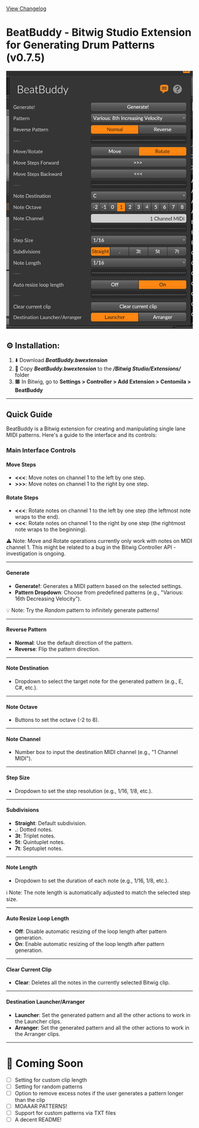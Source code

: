 [View Changelog](CHANGELOG.md)

# BeatBuddy - Bitwig Studio Extension for Generating Drum Patterns (v0.7.5)

![Screenshot v0.7.5](image.png)

## ⚙️ Installation:

1. ⬇️ Download **_BeatBuddy.bwextension_**  
2. 📂 Copy **_BeatBuddy.bwextension_** to the **_/Bitwig Studio/Extensions/_** folder  
3. 🟧 In Bitwig, go to **Settings > Controller > Add Extension > Centomila > BeatBuddy**  

---

## Quick Guide

BeatBuddy is a Bitwig extension for creating and manipulating single lane MIDI patterns. Here's a guide to the interface and its controls:

### Main Interface Controls

#### Move Steps
- **<<<**: Move notes on channel 1 to the left by one step.
- **>>>**: Move notes on channel 1 to the right by one step.

#### Rotate Steps
- **<<<**: Rotate notes on channel 1 to the left by one step (the leftmost note wraps to the end).
- **<<<**: Rotate notes on channel 1 to the right by one step (the rightmost note wraps to the beginning).

⚠️ Note: Move and Rotate operations currently only work with notes on MIDI channel 1. This might be related to a bug in the Bitwig Controller API - investigation is ongoing.


---

#### Generate
- **Generate!**: Generates a MIDI pattern based on the selected settings.
- **Pattern Dropdown**: Choose from predefined patterns (e.g., "Various: 16th Decreasing Velocity").

💡 Note: Try the _Random_ pattern to infinitely generate patterns!

---

#### Reverse Pattern
- **Normal**: Use the default direction of the pattern.
- **Reverse**: Flip the pattern direction.

---

#### Note Destination
- Dropdown to select the target note for the generated pattern (e.g., E, C#, etc.).

---

#### Note Octave
- Buttons to set the octave (-2 to 8).

---

#### Note Channel
- Number box to input the destination MIDI channel (e.g., "1 Channel MIDI").

---

#### Step Size
- Dropdown to set the step resolution (e.g., 1/16, 1/8, etc.).

---

#### Subdivisions
- **Straight**: Default subdivision.
- **.**: Dotted notes.
- **3t**: Triplet notes.
- **5t**: Quintuplet notes.
- **7t**: Septuplet notes.

---

#### Note Length
- Dropdown to set the duration of each note (e.g., 1/16, 1/8, etc.).

ℹ️ Note: The note length is automatically adjusted to match the selected step size.

---

#### Auto Resize Loop Length
- **Off**: Disable automatic resizing of the loop length after pattern generation.
- **On**: Enable automatic resizing of the loop length after pattern generation.

---

#### Clear Current Clip
- **Clear**: Deletes all the notes in the currently selected Bitwig clip.

---

#### Destination Launcher/Arranger
- **Launcher**: Set the generated pattern and all the other actions to work in the Launcher clips.
- **Arranger**: Set the generated pattern and all the other actions to work in the Arranger clips.

---


# 🚀 Coming Soon

- [ ] Setting for custom clip length  
- [ ] Setting for random patterns  
- [ ] Option to remove excess notes if the user generates a pattern longer than the clip  
- [ ] MOAAAR PATTERNS!
- [ ] Support for custom patterns via TXT files  
- [ ] A decent README!
